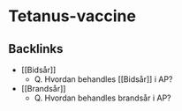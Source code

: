 # Tetanus-vaccine
## Backlinks
* [[Bidsår]]
	* Q. Hvordan behandles [[Bidsår]] i AP?
* [[Brandsår]]
	* Q. Hvordan behandles brandsår i AP?

<!-- #anki/tag/med/gp #anki/deck/Medicine #anki/tag/med/Infectious -->

<!-- {BearID:70FB5611-0258-4C68-AD45-DBEFFDE723B9-65488-000073B843A44975} -->

